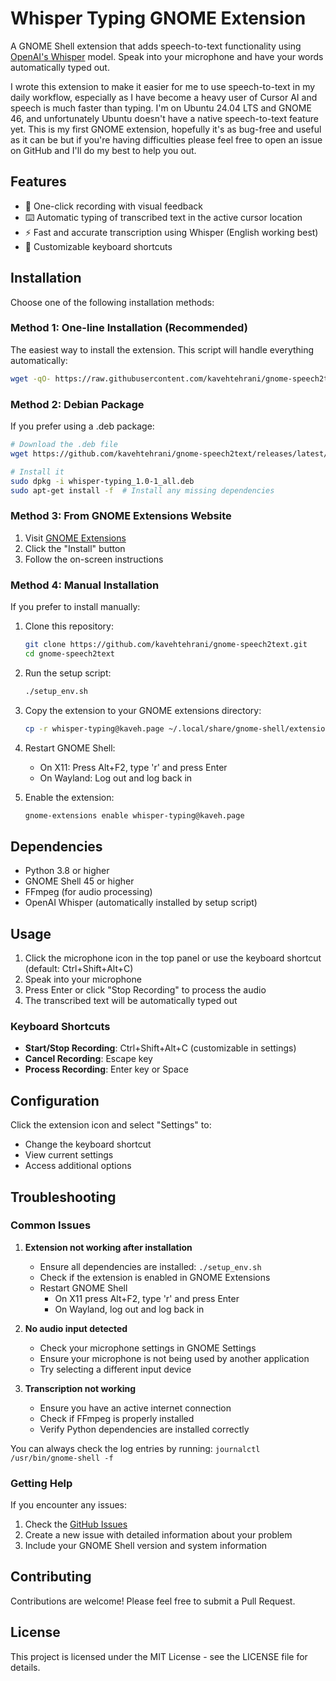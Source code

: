 # Whisper Typing GNOME Extension

A GNOME Shell extension that adds speech-to-text functionality using
[OpenAI's Whisper](https://github.com/openai/whisper) model. Speak into your microphone and have your words automatically typed out.

I wrote this extension to make it easier for me to use speech-to-text in my daily workflow, especially as I have become
a heavy user of Cursor AI and speech is much faster than typing. I'm on Ubuntu 24.04 LTS and GNOME 46, and unfortunately
Ubuntu doesn't have a native speech-to-text feature yet. This is my first GNOME extension, hopefully it's as bug-free and
useful as it can be but if you're having difficulties please feel free to open an issue on GitHub and I'll do my best to help you out.

## Features

- 🎤 One-click recording with visual feedback
- ⌨️ Automatic typing of transcribed text in the active cursor location
- ⚡ Fast and accurate transcription using Whisper (English working best)
- 🎯 Customizable keyboard shortcuts

## Installation

Choose one of the following installation methods:

### Method 1: One-line Installation (Recommended)

The easiest way to install the extension. This script will handle everything automatically:

```bash
wget -qO- https://raw.githubusercontent.com/kavehtehrani/gnome-speech2text/main/install.sh | bash
```

### Method 2: Debian Package

If you prefer using a .deb package:

```bash
# Download the .deb file
wget https://github.com/kavehtehrani/gnome-speech2text/releases/latest/download/whisper-typing_1.0-1_all.deb

# Install it
sudo dpkg -i whisper-typing_1.0-1_all.deb
sudo apt-get install -f  # Install any missing dependencies
```

### Method 3: From GNOME Extensions Website

1. Visit [GNOME Extensions](https://extensions.gnome.org/extension/whisper-typing@kaveh.page/)
2. Click the "Install" button
3. Follow the on-screen instructions

### Method 4: Manual Installation

If you prefer to install manually:

1. Clone this repository:

   ```bash
   git clone https://github.com/kavehtehrani/gnome-speech2text.git
   cd gnome-speech2text
   ```

2. Run the setup script:

   ```bash
   ./setup_env.sh
   ```

3. Copy the extension to your GNOME extensions directory:

   ```bash
   cp -r whisper-typing@kaveh.page ~/.local/share/gnome-shell/extensions/
   ```

4. Restart GNOME Shell:

   - On X11: Press Alt+F2, type 'r' and press Enter
   - On Wayland: Log out and log back in

5. Enable the extension:
   ```bash
   gnome-extensions enable whisper-typing@kaveh.page
   ```

## Dependencies

- Python 3.8 or higher
- GNOME Shell 45 or higher
- FFmpeg (for audio processing)
- OpenAI Whisper (automatically installed by setup script)

## Usage

1. Click the microphone icon in the top panel or use the keyboard shortcut (default: Ctrl+Shift+Alt+C)
2. Speak into your microphone
3. Press Enter or click "Stop Recording" to process the audio
4. The transcribed text will be automatically typed out

### Keyboard Shortcuts

- **Start/Stop Recording**: Ctrl+Shift+Alt+C (customizable in settings)
- **Cancel Recording**: Escape key
- **Process Recording**: Enter key or Space

## Configuration

Click the extension icon and select "Settings" to:

- Change the keyboard shortcut
- View current settings
- Access additional options

## Troubleshooting

### Common Issues

1. **Extension not working after installation**

   - Ensure all dependencies are installed: `./setup_env.sh`
   - Check if the extension is enabled in GNOME Extensions
   - Restart GNOME Shell
     - On X11 press Alt+F2, type 'r' and press Enter
     - On Wayland, log out and log back in

2. **No audio input detected**

   - Check your microphone settings in GNOME Settings
   - Ensure your microphone is not being used by another application
   - Try selecting a different input device

3. **Transcription not working**
   - Ensure you have an active internet connection
   - Check if FFmpeg is properly installed
   - Verify Python dependencies are installed correctly

You can always check the log entries by running: `journalctl /usr/bin/gnome-shell -f`

### Getting Help

If you encounter any issues:

1. Check the [GitHub Issues](https://github.com/kavehtehrani/gnome-speech2text/issues)
2. Create a new issue with detailed information about your problem
3. Include your GNOME Shell version and system information

## Contributing

Contributions are welcome! Please feel free to submit a Pull Request.

## License

This project is licensed under the MIT License - see the LICENSE file for details.
